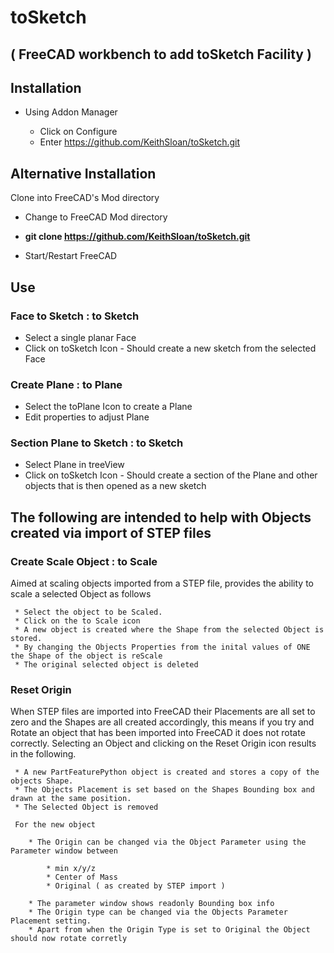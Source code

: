 # toSketch 

## ( FreeCAD workbench to add toSketch Facility )

## Installation

* Using Addon Manager

  * Click on Configure
  * Enter https://github.com/KeithSloan/toSketch.git

## Alternative Installation

Clone into FreeCAD's Mod directory

   * Change to FreeCAD Mod directory
   * **git clone https://github.com/KeithSloan/toSketch.git**

* Start/Restart FreeCAD

## Use

### Face to Sketch : to Sketch

* Select a single planar Face
* Click on toSketch Icon - Should create a new sketch from the selected Face

### Create Plane : to Plane

* Select the toPlane Icon to create a Plane
* Edit properties to adjust Plane

### Section Plane to Sketch : to Sketch

* Select Plane in treeView
* Click on toSketch Icon - Should create a section of the Plane and other objects
                           that is then opened as a new sketch
                           
## The following are intended to help with Objects created via import of STEP files                           
                           
### Create Scale Object : to Scale

Aimed at scaling objects imported from a STEP file, provides the ability to scale a
selected Object as follows

     * Select the object to be Scaled.
     * Click on the to Scale icon
     * A new object is created where the Shape from the selected Object is stored.
     * By changing the Objects Properties from the inital values of ONE the Shape of the object is reScale
     * The original selected object is deleted
     
### Reset Origin

When STEP files are imported into FreeCAD their Placements are all set to zero and the Shapes are all created accordingly,
this means if you try and Rotate an object that has been imported into FreeCAD it does not rotate correctly.
Selecting an Object and clicking on the Reset Origin icon results in the following.

     * A new PartFeaturePython object is created and stores a copy of the objects Shape.
     * The Objects Placement is set based on the Shapes Bounding box and drawn at the same position.
     * The Selected Object is removed
     
     For the new object
      
        * The Origin can be changed via the Object Parameter using the Parameter window between
     
            * min x/y/z 
            * Center of Mass
            * Original ( as created by STEP import )
           
        * The parameter window shows readonly Bounding box info
        * The Origin type can be changed via the Objects Parameter Placement setting.
        * Apart from when the Origin Type is set to Original the Object should now rotate corretly
          


